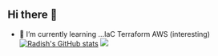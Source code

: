 ## Hi there 👋
- 🌱 I’m currently learning ...IaC Terraform AWS (interesting)  
[![Radish's GitHub stats](https://github-readme-stats.vercel.app/api?username=seoulcloud&theme=gruvbox_light&show_icons=true)](https://github.com/anuraghazra/github-readme-stats)
![](xmlns="http://www.w3.org/2000/svg")

<!-- 출처: https://min-0.tistory.com/entry/Git-Github-Profile-깃허브-꾸미기-줄여서-깃꾸-ㅋㅋ [min-0's  Growth Diary:티스토리] -->
<!--
**seoulcloud/seoulcloud** is a ✨ _special_ ✨ repository because its `README.md` (this file) appears on your GitHub profile.

Here are some ideas to get you started:

- 🔭 I’m currently working on ...
- 🌱 I’m currently learning ...
- 👯 I’m looking to collaborate on ...
- 🤔 I’m looking for help with ...
- 💬 Ask me about ...
- 📫 How to reach me: ...
- 😄 Pronouns: ...
- ⚡ Fun fact: ...
-->
